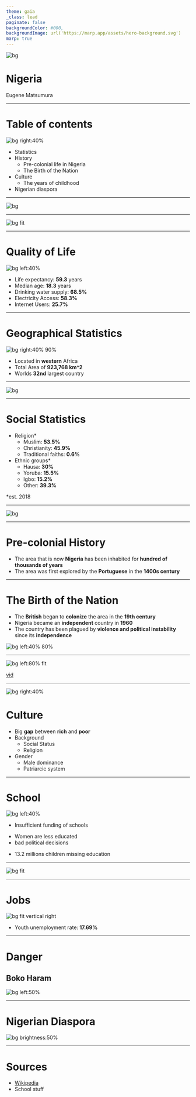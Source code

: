 ```yaml
---
theme: gaia
_class: lead
paginate: false
backgroundColor: #000,
backgroundImage: url('https://marp.app/assets/hero-background.svg')
marp: true
---
```



![bg](https://wallpapercave.com/wp/wp4213491.jpg)

# Nigeria
Eugene Matsumura

---

# Table of contents

![bg right:40%](https://media.istockphoto.com/photos/african-megacity-lagos-nigeria-picture-id1333460374?b=1&k=20&m=1333460374&s=170667a&w=0&h=zVnzkiSMy9zw4SJ46sghYy8UE08gEoSlEBbKXZJ_YQY=)

- Statistics
- History
  - Pre-colonial life in Nigeria
  - The Birth of the Nation
- Culture
  - The years of childhood
- Nigerian diaspora

---

<!-- Even though we love to draw conclusions out of intuition -->
![bg](https://preview.redd.it/8ruxxxe7d9d31.jpg?auto=webp&s=8aea753b10e0c1346031283090c9d589ae953c14)

---

<!-- it is still important to look at statistics -->
![bg fit](https://miro.medium.com/max/624/1*FAzumPnvzKUDolMG7SNcHw.png)

---

# Quality of Life

![bg left:40%](https://wp-statistics.com/wp-content/themes/site-theme/assets/img/cta-secondary.svg)

- Life expectancy: **59.3** years
- Median age: **18.3** years
- Drinking water supply: **68.5%**
- Electricity Access: **58.3%**
- Internet Users: **25.7%**

---

# Geographical Statistics

![bg right:40% 90%](https://upload.wikimedia.org/wikipedia/commons/c/c1/Nigeria_in_Africa_%28-mini_map_-rivers%29.svg)
- Located in **western** Africa
- Total Area of **923,768 km^2**
- Worlds **32nd** largest country

---

<!-- Altough we saw most of the stuff about nigeria, sadly we live in a society and therefore we must also focus on social stats -->
![bg](https://media.makeameme.org/created/social-sciences-social.jpg)

---

# Social Statistics

- Religion*
  - Muslim: **53.5%**
  - Christianity: **45.9%**
  - Traditional faiths: **0.6%**
- Ethnic groups*
  - Hausa: **30%**
  - Yoruba: **15.5%**
  - Igbo: **15.2%**
  - Other: **39.3%**

*est. 2018


---

<!-- Now let's move on to history -->
![bg](https://thumbs.dreamstime.com/b/history-etched-old-paper-scroll-vintage-clock-36388818.jpg)

---


# Pre-colonial History

- The area that is now **Nigeria** has been inhabited for **hundred of thousands of years**
- The area was first explored by the **Portuguese** in the **1400s century**

---

# The Birth of the Nation

- The **British** began to **colonize** the area in the **19th century**
- Nigeria became an **independent** country in **1960**
- The country has been plagued by **violence and political instability** since its **independence**

![bg left:40% 80%](https://i.imgflip.com/68jqoh.jpg)

---

<!-- _class: lead -->

<!-- There is also Culture in Nigeria -->
![bg left:80% fit](http://img.youtube.com/vi/9qDM6nreLDQ/0.jpg)

[vid](https://youtu.be/9qDM6nreLDQ?t=30)


---

![bg right:40%](https://i.ytimg.com/vi/PKnjXPzDpRg/maxresdefault.jpg)

<!-- Although the Who wants to be a millionare show is great in nigeria, the social culture is not so great -->
# Culture

- Big **gap** between **rich** and **poor**
- Background
  - Social Status
  - Religion
- Gender
  - Male dominance
  - Patriarcic system

---

<!-- Education is also one of the big problems of nigeria -->
# School

![bg left:40%](https://upload.wikimedia.org/wikipedia/commons/1/19/Pupils_at_a_public_elementary_school_in_Kwara_State.jpg)

- Insufficient funding of schools
<!-- Patriacic System -->
- Women are less educated
- bad political decisions
<!-- Only 7% of Nigeria's budget invested in education -->
- 13.2 millions children missing education
<!-- and therefore out of school -->

---

<!-- It is also very hard to get a job in nigeria -->
![bg fit](https://static.boredpanda.com/blog/wp-content/uploads/2019/06/job-interview-memes-3-5d10e337b2b9e__700.jpg)

---

# Jobs
![bg fit vertical right](https://www.statista.com/graphic/1/812300/youth-unemployment-rate-in-nigeria.jpg)
<!-- The Youth unemployment rate skyrocketed in the past few years -->
- Youth unemployment rate: **17.69%**

---

<!-- _class: lead -->

# Danger
## Boko Haram

![bg left:50%](https://img.zeit.de/politik/ausland/2016-05/boko-haram-is-terror-nigeria/wide__450x253__mobile__scale_2)

---

<!-- _class: lead -->
# **Nigerian Diaspora**

<!-- Because it sucks in nigeria, there is nigerian diaspora -->
![bg brightness:50%](https://www.ourworld.co/wp-content/uploads/2020/05/OW-Pandemic-76-1.jpg)

---

# Sources
- [Wikipedia](https://en.wikipedia.org/wiki/Nigeria)
- School stuff